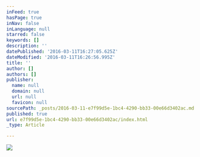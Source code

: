 ```yaml
---
inFeed: true
hasPage: true
inNav: false
inLanguage: null
starred: false
keywords: []
description: ''
datePublished: '2016-03-11T16:27:05.625Z'
dateModified: '2016-03-11T16:26:56.995Z'
title: ''
author: []
authors: []
publisher:
  name: null
  domain: null
  url: null
  favicon: null
sourcePath: _posts/2016-03-11-e7f99d5e-1bc4-4290-bb33-00e66d3402ac.md
published: true
url: e7f99d5e-1bc4-4290-bb33-00e66d3402ac/index.html
_type: Article

---
```

![](https://the-grid-user-content.s3-us-west-2.amazonaws.com/3696740c-4b9f-4081-a900-125c42253149.jpg)